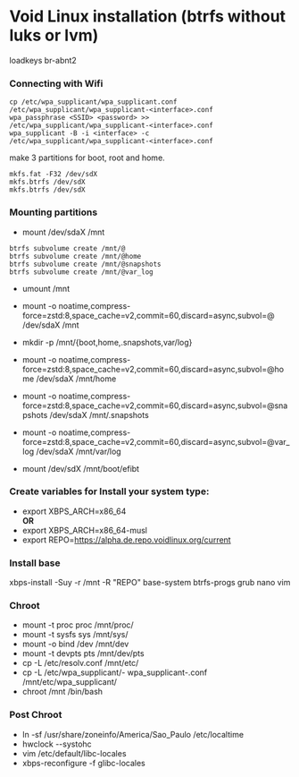 # Void Linux installation (btrfs without luks or lvm)

loadkeys br-abnt2

### Connecting with Wifi

```cp
cp /etc/wpa_supplicant/wpa_supplicant.conf /etc/wpa_supplicant/wpa_supplicant-<interface>.conf
wpa_passphrase <SSID> <password> >> /etc/wpa_supplicant/wpa_supplicant-<interface>.conf
wpa_supplicant -B -i <interface> -c /etc/wpa_supplicant/wpa_supplicant-<interface>.conf
```

make 3 partitions for boot, root and home.

```format
mkfs.fat -F32 /dev/sdX
mkfs.btrfs /dev/sdX
mkfs.btrfs /dev/sdX
```

### Mounting partitions

- mount /dev/sdaX /mnt

```subvol
btrfs subvolume create /mnt/@
btrfs subvolume create /mnt/@home
btrfs subvolume create /mnt/@snapshots
btrfs subvolume create /mnt/@var_log
```
- umount /mnt

- mount -o noatime,compress-force=zstd:8,space_cache=v2,commit=60,discard=async,subvol=@ /dev/sdaX /mnt
- mkdir -p /mnt/{boot,home,.snapshots,var/log}
- mount -o noatime,compress-force=zstd:8,space_cache=v2,commit=60,discard=async,subvol=@home /dev/sdaX /mnt/home
- mount -o noatime,compress-force=zstd:8,space_cache=v2,commit=60,discard=async,subvol=@snapshots /dev/sdaX /mnt/.snapshots
- mount -o noatime,compress-force=zstd:8,space_cache=v2,commit=60,discard=async,subvol=@var_log /dev/sdaX /mnt/var/log
- mount /dev/sdX /mnt/boot/efibt
### Create variables for Install your system type:

- export XBPS_ARCH=x86_64
  <br> **OR**
- export XBPS_ARCH=x86_64-musl
- export REPO=https://alpha.de.repo.voidlinux.org/current

### Install base

xbps-install -Suy -r /mnt -R "REPO" base-system btrfs-progs grub nano vim

### Chroot
- mount -t proc proc /mnt/proc/
- mount -t sysfs sys /mnt/sys/
- mount -o bind /dev /mnt/dev
- mount -t devpts pts /mnt/dev/pts
- cp -L /etc/resolv.conf /mnt/etc/
- cp -L /etc/wpa_supplicant/- wpa_supplicant-<interface>.conf /mnt/etc/wpa_supplicant/
- chroot /mnt /bin/bash

### Post Chroot


- ln -sf /usr/share/zoneinfo/America/Sao_Paulo /etc/localtime
- hwclock --systohc
- vim /etc/default/libc-locales
- xbps-reconfigure -f glibc-locales